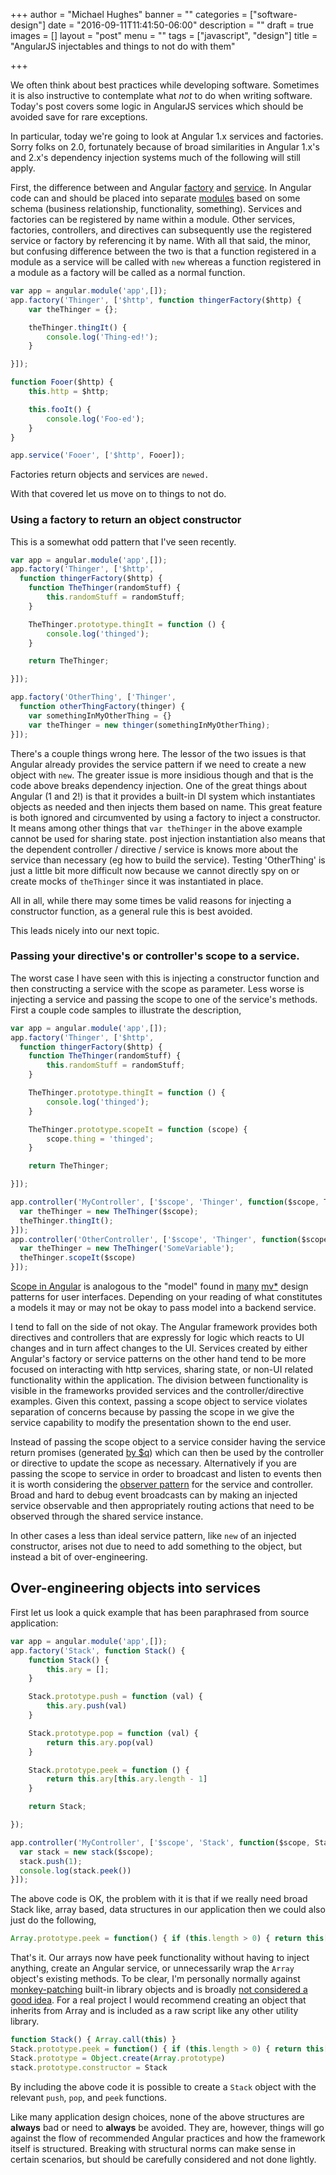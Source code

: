 +++
author = "Michael Hughes"
banner = ""
categories = ["software-design"]
date = "2016-09-11T11:41:50-06:00"
description = ""
draft = true
images = []
layout = "post"
menu = ""
tags = ["javascript", "design"]
title = "AngularJS injectables and things to not do with them"

+++

We often think about best practices while developing software. Sometimes it is also instructive to contemplate what *not* to do when writing software. Today's post
covers some logic in AngularJS services which should be avoided save for rare exceptions.

<!--more-->

In particular, today we're going to look at Angular 1.x services and factories. Sorry folks on 2.0, fortunately because of broad similarities in Angular 1.x's and 2.x's dependency
injection systems much of the following will still apply. 

First, the difference between and Angular [factory][2] and [service][3]. In Angular code can and should be placed into separate [modules][1] based on some schema (business relationship, functionality, something).
Services and factories can be registered by name within a module. Other services, factories, controllers, and directives can subsequently use the registered service or factory by referencing it by name.
With all that said, the minor, but confusing difference between the two is that a function registered in a module as a service will be called with `new` whereas a function registered in a module as a
factory will be called as a normal function.

```javascript
var app = angular.module('app',[]);
app.factory('Thinger', ['$http', function thingerFactory($http) {
    var theThinger = {};

    theThinger.thingIt() {
        console.log('Thing-ed!');
    }

}]);

function Fooer($http) {
    this.http = $http;

    this.fooIt() {
        console.log('Foo-ed');
    }
}

app.service('Fooer', ['$http', Fooer]);
```

Factories return objects and services are `newed.` 

With that covered let us move on to things to not do.

### Using a **factory** to return an object constructor ###

This is a somewhat odd pattern that I've seen recently. 

```javascript
var app = angular.module('app',[]);
app.factory('Thinger', ['$http', 
  function thingerFactory($http) {
    function TheThinger(randomStuff) {
        this.randomStuff = randomStuff;
    } 

    TheThinger.prototype.thingIt = function () {
        console.log('thinged');
    }

    return TheThinger;

}]);

app.factory('OtherThing', ['Thinger', 
  function otherThingFactory(thinger) {
    var somethingInMyOtherThing = {}
    var theThinger = new thinger(somethingInMyOtherThing);
}]);
```

There's a couple things wrong here. The lessor of the two issues is that Angular already provides the service pattern 
if we need to create a new object with `new`. The greater issue is more insidious though and that is the code above breaks
dependency injection. One of the great things about Angular (1 and 2!) is that it provides a built-in DI system which instantiates
objects as needed and then injects them based on name. This great feature is both ignored and circumvented by using a factory
to inject a constructor. It means among other things that `var theThinger` in the above example cannot be used for sharing state. post
injection instantiation also means that the dependent controller / directive / service is knows more about the service than necessary (eg
how to build the service). Testing 'OtherThing' is just a little bit more difficult now because we cannot directly spy on or create mocks
of `theThinger` since it was instantiated in place.

All in all, while there may some times be valid reasons for injecting a constructor function, as a general rule this is best avoided.

This leads nicely into our next topic.

### Passing your directive's or controller's scope to a service.

The worst case I have seen with this is injecting a constructor function and then constructing a service with the scope as parameter. Less worse is
injecting a service and passing the scope to one of the service's methods. First a couple code samples to illustrate the description,

```javascript
var app = angular.module('app',[]);
app.factory('Thinger', ['$http', 
  function thingerFactory($http) {
    function TheThinger(randomStuff) {
        this.randomStuff = randomStuff;
    } 

    TheThinger.prototype.thingIt = function () {
        console.log('thinged');
    }

    TheThinger.prototype.scopeIt = function (scope) {
        scope.thing = 'thinged';
    }

    return TheThinger;

}]);

app.controller('MyController', ['$scope', 'Thinger', function($scope, TheThinger) {
  var theThinger = new TheThinger($scope);
  theThinger.thingIt();
}]);
app.controller('OtherController', ['$scope', 'Thinger', function($scope, TheThinger) {
  var theThinger = new TheThinger('SomeVariable');
  theThinger.scopeIt($scope)
}]);
```

[Scope in Angular][6] is analogous to the "model" found in [many][4] [mv*][5] design patterns for user interfaces. Depending on your reading
of what constitutes a models it may or may not be okay to pass model into a backend service.

I tend to fall on the side of not okay. The Angular framework provides both directives and controllers that are expressly for logic which
reacts to UI changes and in turn affect changes to the UI. Services created by either Angular's factory or service patterns on the other hand 
tend to be more focused on interacting with http services, sharing state, or non-UI related functionality within the application. The division
between functionality is visible in the frameworks provided services and the controller/directive examples. Given this context, passing a scope
object to service violates separation of concerns because by passing the scope in we give the service capability to modify the presentation
shown to the end user.

Instead of passing the scope object to a service consider having the service return promises (generated [by $q][7]) which can then be used by
the controller or directive to update the scope as necessary. Alternatively if you are passing the scope to service in order to broadcast and
listen to events then it is worth considering the [observer pattern][8] for the service and controller. Broad and hard to debug event broadcasts
can by making an injected service observable and then appropriately routing actions that need to be observed through the shared service 
instance. 

In other cases a less than ideal service pattern, like `new` of an injected constructor, arises not due to need to add something to the object, but
instead a bit of over-engineering.

## Over-engineering objects into services

First let us look a quick example that has been paraphrased from source application:


```javascript
var app = angular.module('app',[]);
app.factory('Stack', function Stack() {
    function Stack() {
        this.ary = [];
    } 

    Stack.prototype.push = function (val) {
        this.ary.push(val)
    }

    Stack.prototype.pop = function (val) {
        return this.ary.pop(val)
    }

    Stack.prototype.peek = function () {
        return this.ary[this.ary.length - 1]
    }

    return Stack;

});

app.controller('MyController', ['$scope', 'Stack', function($scope, Stack) {
  var stack = new stack($scope);
  stack.push(1);
  console.log(stack.peek())
}]);

```

The above code is OK, the problem with it is that if we really need broad Stack like, array based, data structures in our application
then we could also just do the following,

```javascript
Array.prototype.peek = function() { if (this.length > 0) { return this[this.length - 1]; } else { return undefined } }
```

That's it. Our arrays now have peek functionality without having to inject anything, create an Angular service, or unnecessarily wrap
the `Array` object's existing methods. To be clear, I'm personally normally against [monkey-patching][9] built-in library objects and is
broadly [not considered a good idea][10]. For a real project I would recommend creating an object that inherits from Array and is included as a
raw script like any other utility library.

```javascript
function Stack() { Array.call(this) }
Stack.prototype.peek = function() { if (this.length > 0) { return this[this.length - 1]; } else { return undefined; } }
Stack.prototype = Object.create(Array.prototype)
stack.prototype.constructor = Stack
```

By including the above code it is possible to create a `Stack` object with the relevant `push`, `pop`, and `peek` functions.

Like many application design choices, none of the above structures are **always** bad or need to **always** be avoided. They are, however,
things will go against the flow of recommended Angular practices and how the framework itself is structured. Breaking with structural 
norms can make sense in certain scenarios, but should be carefully considered and not done lightly.

[1]:https://docs.angularjs.org/api/ng/type/angular.Module "Angular Module"
[2]:https://docs.angularjs.org/api/auto/service/$provide#factory "module.factory"
[3]:https://docs.angularjs.org/api/auto/service/$provide#service "module.service"
[4]:https://en.wikipedia.org/wiki/Model%E2%80%93view%E2%80%93controller "MVC"
[5]:https://en.wikipedia.org/wiki/Model%E2%80%93view%E2%80%93viewmodel "MVVM"
[6]:https://docs.angularjs.org/guide/scope "Angular Scope"
[7]:https://docs.angularjs.org/api/ng/service/$q "Angular $q"
[8]:https://en.wikipedia.org/wiki/Observer_pattern "Observer Pattern"
[9]:https://en.wikipedia.org/wiki/Monkey_patch
[10]:https://developer.mozilla.org/en-US/docs/Web/JavaScript/Inheritance_and_the_prototype_chain#Bad_practice_Extension_of_native_prototypes 